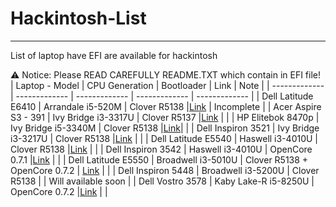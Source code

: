# Hackintosh-List
---
List of laptop have EFI are available for hackintosh 

⚠️ Notice: Please READ CAREFULLY README.TXT which contain in EFI file!
| Laptop - Model | CPU Generation | Bootloader | Link | Note |
| ------------- | ------------- | ------------- | ------------- | ------------- |
| Dell Latitude E6410 | Arrandale i5-520M | Clover R5138 |[Link](https://github.com/quynkk5/Hackintosh-List/blob/31d0088d24a6b90676f079f5f89239c9664b3ddd/EFI/Dell%20Latitude%20E6410.zip) | Incomplete |
| Acer Aspire S3 - 391 | Ivy Bridge i3-3317U | Clover R5137 |[Link](https://github.com/quynkk5/Hackintosh-List/blob/b166557863fd21164be63c472b0b3da73aeb4ea7/EFI/Acer%20Aspire%20S3-391.zip) | |
| HP Elitebok 8470p | Ivy Bridge i5-3340M | Clover R5138 |[Link](https://github.com/quynkk5/Hackintosh-List/blob/56ee2892b0fa0637ae77129c2fa7ec8eae3e3e32/EFI/HP%20Elitebook%208470P.zip)| |
| Dell Inspiron 3521 | Ivy Bridge i3-3217U | Clover R5138 |[Link](https://github.com/quynkk5/Hackintosh-List/blob/3d5d7d0ba65efe396d3a84cd2b5a745510a56f68/EFI/Dell%20Inspiron%203521.zip) | |
| Dell Latitude E5540 | Haswell i3-4010U | Clover R5138 |[Link](https://github.com/quynkk5/Hackintosh-List/blob/3d5d7d0ba65efe396d3a84cd2b5a745510a56f68/EFI/Dell%20Latitude%20E5540.zip) | |
| Dell Inspiron 3542 | Haswell i3-4010U | OpenCore 0.7.1 |[Link](https://github.com/quynkk5/Hackintosh-List/blob/3d5d7d0ba65efe396d3a84cd2b5a745510a56f68/EFI/Dell%20Inspiron%203542.zip) | |
| Dell Latitude E5550 | Broadwell i3-5010U | Clover R5138 + OpenCore 0.7.2 | [Link](https://github.com/quynkk5/Hackintosh-List/blob/3d5d7d0ba65efe396d3a84cd2b5a745510a56f68/EFI/Dell%20Latitude%20E5550.zip) | |
| Dell Inspiron 5448 | Broadwell i3-5200U | Clover R5138 | | Will available soon |
| Dell Vostro 3578 | Kaby Lake-R i5-8250U | OpenCore 0.7.2 |[Link](https://github.com/quynkk5/Hackintosh-List/blob/3d5d7d0ba65efe396d3a84cd2b5a745510a56f68/EFI/Dell%20Vostro%203578.zip) | |
